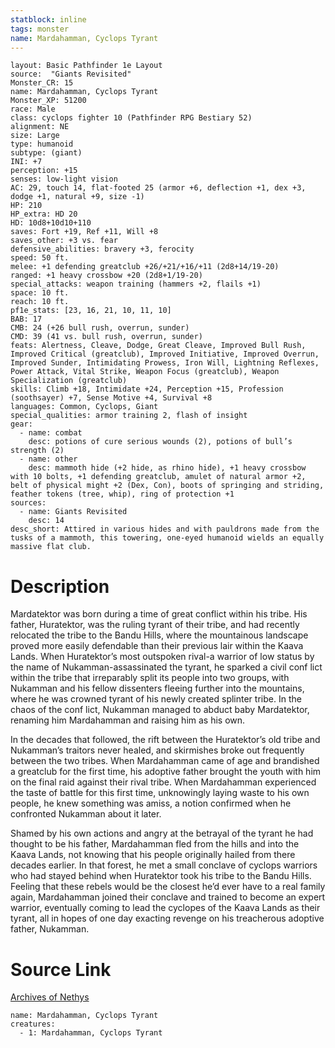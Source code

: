 ```yaml
---
statblock: inline
tags: monster
name: Mardahamman, Cyclops Tyrant
---
```

```statblock
layout: Basic Pathfinder 1e Layout
source:  "Giants Revisited"
Monster_CR: 15
name: Mardahamman, Cyclops Tyrant
Monster_XP: 51200
race: Male
class: cyclops fighter 10 (Pathfinder RPG Bestiary 52)
alignment: NE
size: Large
type: humanoid
subtype: (giant)
INI: +7
perception: +15
senses: low-light vision
AC: 29, touch 14, flat-footed 25 (armor +6, deflection +1, dex +3, dodge +1, natural +9, size -1)
HP: 210
HP_extra: HD 20
HD: 10d8+10d10+110
saves: Fort +19, Ref +11, Will +8
saves_other: +3 vs. fear
defensive_abilities: bravery +3, ferocity
speed: 50 ft.
melee: +1 defending greatclub +26/+21/+16/+11 (2d8+14/19-20)
ranged: +1 heavy crossbow +20 (2d8+1/19-20)
special_attacks: weapon training (hammers +2, flails +1)
space: 10 ft.
reach: 10 ft.
pf1e_stats: [23, 16, 21, 10, 11, 10]
BAB: 17
CMB: 24 (+26 bull rush, overrun, sunder)
CMD: 39 (41 vs. bull rush, overrun, sunder)
feats: Alertness, Cleave, Dodge, Great Cleave, Improved Bull Rush, Improved Critical (greatclub), Improved Initiative, Improved Overrun, Improved Sunder, Intimidating Prowess, Iron Will, Lightning Reflexes, Power Attack, Vital Strike, Weapon Focus (greatclub), Weapon Specialization (greatclub)
skills: Climb +18, Intimidate +24, Perception +15, Profession (soothsayer) +7, Sense Motive +4, Survival +8
languages: Common, Cyclops, Giant
special_qualities: armor training 2, flash of insight
gear:
  - name: combat
    desc: potions of cure serious wounds (2), potions of bull’s strength (2)
  - name: other
    desc: mammoth hide (+2 hide, as rhino hide), +1 heavy crossbow with 10 bolts, +1 defending greatclub, amulet of natural armor +2, belt of physical might +2 (Dex, Con), boots of springing and striding, feather tokens (tree, whip), ring of protection +1
sources:
  - name: Giants Revisited
    desc: 14
desc_short: Attired in various hides and with pauldrons made from the tusks of a mammoth, this towering, one-eyed humanoid wields an equally massive flat club.
```
# Description
Mardatektor was born during a time of great conflict within his tribe. His father, Huratektor, was the ruling tyrant of their tribe, and had recently relocated the tribe to the Bandu Hills, where the mountainous landscape proved more easily defendable than their previous lair within the Kaava Lands. When Huratektor’s most outspoken rival-a warrior of low status by the name of Nukamman-assassinated the tyrant, he sparked a civil conf lict within the tribe that irreparably split its people into two groups, with Nukamman and his fellow dissenters fleeing further into the mountains, where he was crowned tyrant of his newly created splinter tribe. In the chaos of the conf lict, Nukamman managed to abduct baby Mardatektor, renaming him Mardahamman and raising him as his own.

In the decades that followed, the rift between the Huratektor’s old tribe and Nukamman’s traitors never healed, and skirmishes broke out frequently between the two tribes. When Mardahamman came of age and brandished a greatclub for the first time, his adoptive father brought the youth with him on the final raid against their rival tribe. When Mardahamman experienced the taste of battle for this first time, unknowingly laying waste to his own people, he knew something was amiss, a notion confirmed when he confronted Nukamman about it later.

Shamed by his own actions and angry at the betrayal of the tyrant he had thought to be his father, Mardahamman fled from the hills and into the Kaava Lands, not knowing that his people originally hailed from there decades earlier. In that forest, he met a small conclave of cyclops warriors who had stayed behind when Huratektor took his tribe to the Bandu Hills. Feeling that these rebels would be the closest he’d ever have to a real family again, Mardahamman joined their conclave and trained to become an expert warrior, eventually coming to lead the cyclopes of the Kaava Lands as their tyrant, all in hopes of one day exacting revenge on his treacherous adoptive father, Nukamman.
# Source Link
[Archives of Nethys](https://aonprd.com/MonsterDisplay.aspx?ItemName=Mardahamman%2C%20Cyclops%20Tyrant)
```encounter-table
name: Mardahamman, Cyclops Tyrant
creatures:
  - 1: Mardahamman, Cyclops Tyrant
```
